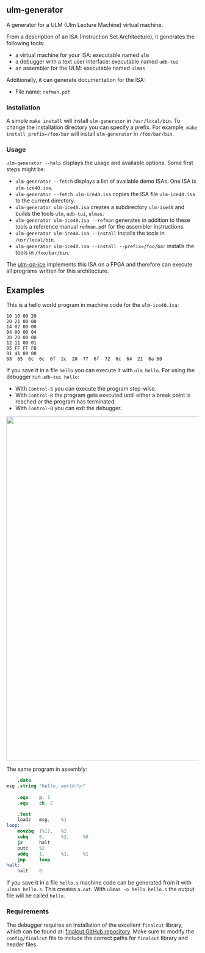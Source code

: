 ## ulm-generator

A generator for a ULM (Ulm Lecture Machine) virtual machine.

From a description of an ISA (Instruction Set Architecture), it generates the following tools:

- a virtual machine for your ISA: executable named `ulm`
- a debugger with a text user interface: executable named `udb-tui`
- an assembler for the ULM: executable named `ulmas`

Additionally, it can generate documentation for the ISA:
- File name: `refman.pdf`

### Installation

A simple `make install` will install `ulm-generator` in `/usr/local/bin`. To change the installation directory you can specify a prefix. For example, `make install prefix=/foo/bar` will install `ulm-generator` in `/foo/bar/bin`.

### Usage

`ulm-generator --help` displays the usage and available options. Some first steps might be:

- `ulm-generator --fetch` displays a list of available demo ISAs. One ISA is `ulm-ice40.isa`.
- `ulm-generator --fetch ulm-ice40.isa` copies the ISA file `ulm-ice40.isa` to the current directory.
- `ulm-generator ulm-ice40.isa` creates a subdirectory `ulm-ise40` and builds the tools `ulm`, `udb-tui`, `ulmas`.
- `ulm-generator ulm-ice40.isa --refman` generates in addition to these tools a reference manual `refman.pdf` for the assembler instructions.
- `ulm-generator ulm-ice40.isa --install` installs the tools in `/usr/local/bin`.
- `ulm-generator ulm-ice40.isa --install --prefix=/foo/bar` installs the tools in `/foo/bar/bin`.

The [ulm-on-ice](https://github.com/michael-lehn/ulm-on-ice) implements this ISA on a FPGA and therefore can execute all programs written for this architecture.

## Examples

This is a hello world program in machine code for the `ulm-ice40.isa`:

```
10 10 00 20 
20 21 00 00                                                                     
14 02 00 00                                                                     
04 00 00 04 
30 20 00 00 
12 11 00 01 
05 FF FF FB 
01 41 00 00 
68  65  6c  6c  6f  2c  20  77  6f  72  6c  64  21  0a 00
```

If you save it in a file `hello` you can execute it with `ulm hello`. For using the debugger run `udb-tui hello`:

- With `Control-S` you can execute the program step-wise.
- With `Control-R` the program gets executed until either a break point is reached or the program has terminated.
- With `Control-Q` you can exit the debugger.

<img src="https://github.com/michael-lehn/ulm-generator/assets/1198129/74b5dd0f-51a9-4cef-8c30-0a1de807564e" width="900">

The same program in assembly:

```s
    .data
msg .string "hello, world!\n"                                                   
                                                                                
    .equ    p, 1
    .equ    ch, 2

    .text
    loadz   msg,    %1
loop:
    movzbq  (%1),   %2
    subq    0,      %2,     %0
    jz      halt
    putc    %2
    addq    1,      %1,     %1
    jmp     loop
halt:
    halt    0
```

If you save it in a file `hello.s` machine code can be generated from it with `ulmas hello.s`. This creates `a.out`. With `ulmas -o hello hello.s` the output file will be called `hello`.

### Requirements

The debugger requires an installation of the excellent `finalcut` library, which can be found at: [finalcut GitHub repository](https://github.com/gansm/finalcut). Make sure to modify the `config/finalcut` file to include the correct paths for `finalcut` library and header files.

